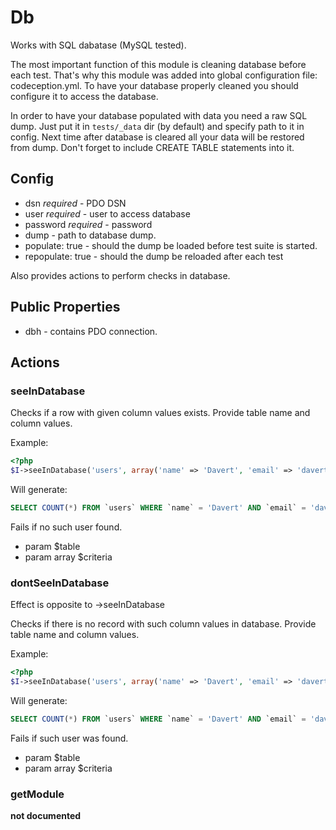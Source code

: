 # Db

Works with SQL dabatase (MySQL tested).

The most important function of this module is cleaning database before each test.
That's why this module was added into global configuration file: codeception.yml.
To have your database properly cleaned you should configure it to access the database.

In order to have your database populated with data you need a raw SQL dump.
Just put it in ``` tests/_data ``` dir (by default) and specify path to it in config.
Next time after database is cleared all your data will be restored from dump.
Don't forget to include CREATE TABLE statements into it.

## Config

* dsn *required* - PDO DSN
* user *required* - user to access database
* password *required* - password
* dump - path to database dump.
* populate: true - should the dump be loaded before test suite is started.
* repopulate: true - should the dump be reloaded after each test

Also provides actions to perform checks in database.

## Public Properties
* dbh - contains PDO connection.


## Actions


### seeInDatabase


Checks if a row with given column values exists.
Provide table name and column values.

Example:

``` php
<?php
$I->seeInDatabase('users', array('name' => 'Davert', 'email' => 'davert * mail.com'));

```
Will generate:

``` sql
SELECT COUNT(*) FROM `users` WHERE `name` = 'Davert' AND `email` = 'davert * mail.com'
```
Fails if no such user found.

 * param $table
 * param array $criteria

### dontSeeInDatabase


Effect is opposite to ->seeInDatabase

Checks if there is no record with such column values in database.
Provide table name and column values.

Example:

``` php
<?php
$I->seeInDatabase('users', array('name' => 'Davert', 'email' => 'davert * mail.com'));

```
Will generate:

``` sql
SELECT COUNT(*) FROM `users` WHERE `name` = 'Davert' AND `email` = 'davert * mail.com'
```
Fails if such user was found.

 * param $table
 * param array $criteria

### getModule

__not documented__
